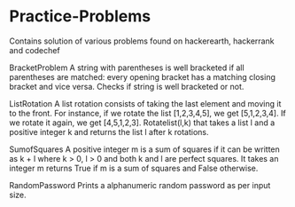 # Practice-Problems

Contains solution of various problems found on hackerearth, hackerrank and codechef

BracketProblem
A string with parentheses is well bracketed if all parentheses are matched: every opening bracket has a matching closing bracket and vice versa.
Checks if string is well bracketed or not.

ListRotation 
A list rotation consists of taking the last element and moving it to the front. For instance, if we rotate the list [1,2,3,4,5], we get [5,1,2,3,4]. If we rotate it again, we get [4,5,1,2,3]. Rotatelist(l,k) that takes a list l and a positive integer k and returns the list l after k rotations.

SumofSquares 
A positive integer m is a sum of squares if it can be written as k + l where k > 0, l > 0 and both k and l are perfect squares. It takes an integer m returns True if m is a sum of squares and False otherwise.

RandomPassword
Prints a alphanumeric random password as per input size.

